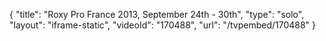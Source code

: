 {
    "title": "Roxy Pro France 2013, September 24th - 30th",
    "type": "solo",
    "layout": "iframe-static",
    "videoId": "170488",
    "url": "\/tvpembed\/170488"
}